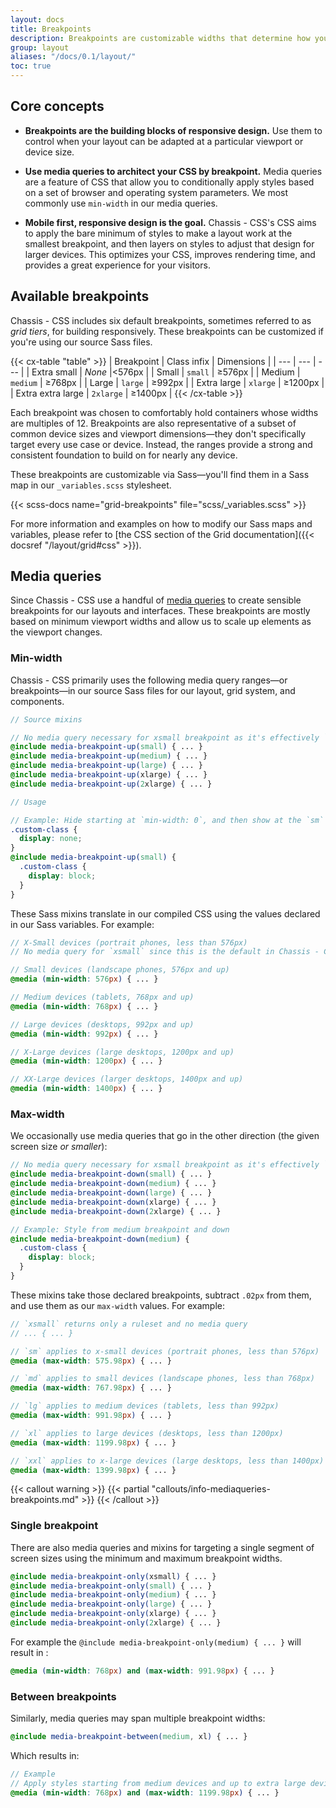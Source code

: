 ```yaml
---
layout: docs
title: Breakpoints
description: Breakpoints are customizable widths that determine how your responsive layout behaves across device or viewport sizes in Chassis - CSS.
group: layout
aliases: "/docs/0.1/layout/"
toc: true
---
```


## Core concepts

- **Breakpoints are the building blocks of responsive design.** Use them to control when your layout can be adapted at a particular viewport or device size.

- **Use media queries to architect your CSS by breakpoint.** Media queries are a feature of CSS that allow you to conditionally apply styles based on a set of browser and operating system parameters. We most commonly use `min-width` in our media queries.

- **Mobile first, responsive design is the goal.** Chassis - CSS's CSS aims to apply the bare minimum of styles to make a layout work at the smallest breakpoint, and then layers on styles to adjust that design for larger devices. This optimizes your CSS, improves rendering time, and provides a great experience for your visitors.

## Available breakpoints

Chassis - CSS includes six default breakpoints, sometimes referred to as _grid tiers_, for building responsively. These breakpoints can be customized if you're using our source Sass files.

{{< cx-table "table" >}}
| Breakpoint | Class infix | Dimensions |
| --- | --- | --- |
| Extra small | <em>None</em> |&lt;576px |
| Small | `small` | &ge;576px |
| Medium | `medium` | &ge;768px |
| Large | `large` | &ge;992px |
| Extra large | `xlarge` | &ge;1200px |
| Extra extra large | `2xlarge` | &ge;1400px |
{{< /cx-table >}}


Each breakpoint was chosen to comfortably hold containers whose widths are multiples of 12. Breakpoints are also representative of a subset of common device sizes and viewport dimensions—they don't specifically target every use case or device. Instead, the ranges provide a strong and consistent foundation to build on for nearly any device.

These breakpoints are customizable via Sass—you'll find them in a Sass map in our `_variables.scss` stylesheet.

{{< scss-docs name="grid-breakpoints" file="scss/_variables.scss" >}}

For more information and examples on how to modify our Sass maps and variables, please refer to [the CSS section of the Grid documentation]({{< docsref "/layout/grid#css" >}}).

## Media queries

Since Chassis - CSS  use a handful of [media queries](https://developer.mozilla.org/en-US/docs/Web/CSS/CSS_media_queries/Using_media_queries) to create sensible breakpoints for our layouts and interfaces. These breakpoints are mostly based on minimum viewport widths and allow us to scale up elements as the viewport changes.

### Min-width

Chassis - CSS primarily uses the following media query ranges—or breakpoints—in our source Sass files for our layout, grid system, and components.

```scss
// Source mixins

// No media query necessary for xsmall breakpoint as it's effectively `@media (min-width: 0) { ... }`
@include media-breakpoint-up(small) { ... }
@include media-breakpoint-up(medium) { ... }
@include media-breakpoint-up(large) { ... }
@include media-breakpoint-up(xlarge) { ... }
@include media-breakpoint-up(2xlarge) { ... }

// Usage

// Example: Hide starting at `min-width: 0`, and then show at the `sm` breakpoint
.custom-class {
  display: none;
}
@include media-breakpoint-up(small) {
  .custom-class {
    display: block;
  }
}
```

These Sass mixins translate in our compiled CSS using the values declared in our Sass variables. For example:

```scss
// X-Small devices (portrait phones, less than 576px)
// No media query for `xsmall` since this is the default in Chassis - CSS

// Small devices (landscape phones, 576px and up)
@media (min-width: 576px) { ... }

// Medium devices (tablets, 768px and up)
@media (min-width: 768px) { ... }

// Large devices (desktops, 992px and up)
@media (min-width: 992px) { ... }

// X-Large devices (large desktops, 1200px and up)
@media (min-width: 1200px) { ... }

// XX-Large devices (larger desktops, 1400px and up)
@media (min-width: 1400px) { ... }
```

### Max-width

We occasionally use media queries that go in the other direction (the given screen size _or smaller_):

```scss
// No media query necessary for xsmall breakpoint as it's effectively `@media (max-width: 0) { ... }`
@include media-breakpoint-down(small) { ... }
@include media-breakpoint-down(medium) { ... }
@include media-breakpoint-down(large) { ... }
@include media-breakpoint-down(xlarge) { ... }
@include media-breakpoint-down(2xlarge) { ... }

// Example: Style from medium breakpoint and down
@include media-breakpoint-down(medium) {
  .custom-class {
    display: block;
  }
}
```

These mixins take those declared breakpoints, subtract `.02px` from them, and use them as our `max-width` values. For example:

```scss
// `xsmall` returns only a ruleset and no media query
// ... { ... }

// `sm` applies to x-small devices (portrait phones, less than 576px)
@media (max-width: 575.98px) { ... }

// `md` applies to small devices (landscape phones, less than 768px)
@media (max-width: 767.98px) { ... }

// `lg` applies to medium devices (tablets, less than 992px)
@media (max-width: 991.98px) { ... }

// `xl` applies to large devices (desktops, less than 1200px)
@media (max-width: 1199.98px) { ... }

// `xxl` applies to x-large devices (large desktops, less than 1400px)
@media (max-width: 1399.98px) { ... }
```

{{< callout warning >}}
{{< partial "callouts/info-mediaqueries-breakpoints.md" >}}
{{< /callout >}}

### Single breakpoint

There are also media queries and mixins for targeting a single segment of screen sizes using the minimum and maximum breakpoint widths.

```scss
@include media-breakpoint-only(xsmall) { ... }
@include media-breakpoint-only(small) { ... }
@include media-breakpoint-only(medium) { ... }
@include media-breakpoint-only(large) { ... }
@include media-breakpoint-only(xlarge) { ... }
@include media-breakpoint-only(2xlarge) { ... }
```

For example the `@include media-breakpoint-only(medium) { ... }` will result in :

```scss
@media (min-width: 768px) and (max-width: 991.98px) { ... }
```

### Between breakpoints

Similarly, media queries may span multiple breakpoint widths:

```scss
@include media-breakpoint-between(medium, xl) { ... }
```

Which results in:

```scss
// Example
// Apply styles starting from medium devices and up to extra large devices
@media (min-width: 768px) and (max-width: 1199.98px) { ... }
```
